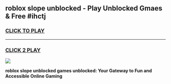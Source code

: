 
## roblox slope unblocked - Play Unblocked Gmaes & Free #ihctj
<h3>
<a href="https://news.freeplayer.one?title=roblox_slope_unblocked&ref=03M">CLICK TO PLAY</a></h3>
<hr>

<h3>
<a href="https://news.freeplayer.one?title=roblox_slope_unblocked&ref=03M">CLICK 2 PLAY</a>
  
</h3>

<a href="https://news.freeplayer.one?title=roblox_slope_unblocked&ref=03M"><img src="https://clearcache.store/games.png"></a>


**roblox slope unblocked games unblocked: Your Gateway to Fun and Accessible Online Gaming**
